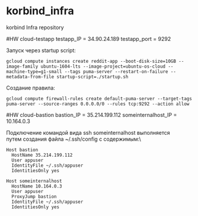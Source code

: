 # korbind_infra
korbind Infra repository

#HW cloud-testapp
testapp_IP = 34.90.24.189
testapp_port = 9292

Запуск через startup script: 
```
gcloud compute instances create reddit-app --boot-disk-size=10GB --image-family ubuntu-1604-lts --image-project=ubuntu-os-cloud --machine-type=g1-small --tags puma-server --restart-on-failure --metadata-from-file startup-script=./startup.sh
```
Создание правила:
```
gcloud compute firewall-rules create default-puma-server --target-tags puma-server --source-ranges 0.0.0.0/0 --rules tcp:9292 --action allow
```

#HW cloud-bastion 
bastion_IP = 35.214.199.112 
someinternalhost_IP = 10.164.0.3 

Подключение командой вида ssh someinternalhost выполняется\
путем создания файла ~/.ssh/config с содержимым:\
```
Host bastion
  HostName 35.214.199.112
  User appuser
  IdentityFile ~/.ssh/appuser
  IdentitiesOnly yes

Host someinternalhost
  HostName 10.164.0.3
  User appuser
  ProxyJump bastion
  IdentityFile ~/.ssh/appuser
  IdentitiesOnly yes
```


